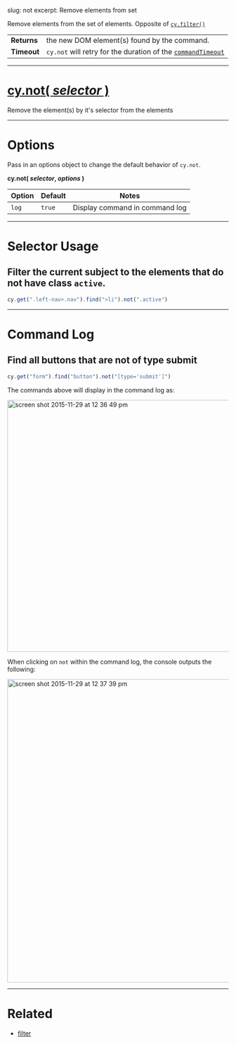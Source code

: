 slug: not
excerpt: Remove elements from set

Remove elements from the set of elements. Opposite of [`cy.filter()`](https://on.cypress.io/api/filter)

| | |
|--- | --- |
| **Returns** | the new DOM element(s) found by the command. |
| **Timeout** | `cy.not` will retry for the duration of the [`commandTimeout`](https://on.cypress.io/guides/configuration#section-global-options) |

***

# [cy.not( *selector* )](#section-selector-usage)

Remove the element(s) by it's selector from the elements

***

# Options

Pass in an options object to change the default behavior of `cy.not`.

**cy.not( *selector*, *options* )**

Option | Default | Notes
--- | --- | ---
`log` | `true` | Display command in command log

***

# Selector Usage

## Filter the current subject to the elements that do not have class `active`.

```javascript
cy.get(".left-nav>.nav").find(">li").not(".active")
```

***

# Command Log

## Find all buttons that are not of type submit

```javascript
cy.get("form").find("button").not("[type='submit']")
```

The commands above will display in the command log as:

<img width="572" alt="screen shot 2015-11-29 at 12 36 49 pm" src="https://cloud.githubusercontent.com/assets/1271364/11458817/0a846c3c-9696-11e5-9901-5f4376629e75.png">

When clicking on `not` within the command log, the console outputs the following:

<img width="689" alt="screen shot 2015-11-29 at 12 37 39 pm" src="https://cloud.githubusercontent.com/assets/1271364/11458819/0d6870f6-9696-11e5-9364-2685b8ffc71b.png">

***
# Related

- [filter](https://on.cypress.io/api/filter)